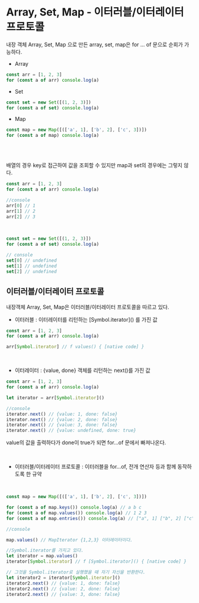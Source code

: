 # Array, Set, Map - 이터러블/이터레이터 프로토콜

내장 객체 Array, Set, Map 으로 만든 array, set, map은 for ... of 문으로 순회가 가능하다.

- Array

```js
const arr = [1, 2, 3]
for (const a of arr) console.log(a)
```

- Set

```js
const set = new Set([(1, 2, 3)])
for (const a of set) console.log(a)
```

- Map

```js
const map = new Map([(['a', 1], ['b', 2], ['c', 3])])
for (const a of map) console.log(a)
```

</br>
</br>

배열의 경우 key로 접근하여 값을 조회할 수 있지만 map과 set의 경우에는 그렇지 않다.

```js
const arr = [1, 2, 3]
for (const a of arr) console.log(a)
```

```js
//console
arr[0] // 1
arr[1] // 2
arr[2] // 3
```

</br>

```js
const set = new Set([(1, 2, 3)])
for (const a of set) console.log(a)
```

```js
// console
set[0] // undefined
set[1] // undefined
set[2] // undefined
```

## 이터러블/이터레이터 프로토콜

내장객체 Array, Set, Map은 이터러블/이터레이터 프로토콜을 따르고 있다.

- 이터러블 : 이터레이터를 리턴하는 \[Symbol.iterator\]() 를 가진 값

```js
const arr = [1, 2, 3]
for (const a of arr) console.log(a)

arr[Symbol.iterator] // f values() { [native code] }
```

</br>

- 이터레이터 : {value, done} 객체를 리턴하는 next()를 가진 값

```js
const arr = [1, 2, 3]
for (const a of arr) console.log(a)

let iterator = arr[Symbol.iterator]()
```

```js
//console
iterator.next() // {value: 1, done: false}
iterator.next() // {value: 2, done: false}
iterator.next() // {value: 3, done: false}
iterator.next() // {value: undefined, done: true}
```

value의 값을 출력하다가 done이 true가 되면 for...of 문에서 빠져나온다.

</br>

- 이터러블/이터레이터 프로토콜 : 이터러블을 for...of, 전개 연산자 등과 함께 동작하도록 한 규약

</br>

```js
const map = new Map([(['a', 1], ['b', 2], ['c', 3])])

for (const a of map.keys()) console.log(a) // a b c
for (const a of map.values()) console.log(a) // 1 2 3
for (const a of map.entries()) console.log(a) // ["a", 1] ["b", 2] ["c", 3]
```

```js
//console

map.values() // MapIterator {1,2,3} 이터레이터이다.

//Symbol.iterator를 가지고 있다.
let iterator = map.values()
iterator[Symbol.iterator] // f [Symbol.iterator]() { [native code] }

// 그것을 Symbol.iterator로 실행했을 때 자기 자신을 반환한다.
let iterator2 = iterator[Symbol.iterator]()
iterator2.next() // {value: 1, done: false}
iterator2.next() // {value: 2, done: false}
iterator2.next() // {value: 3, done: false}
```
